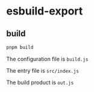# esbuild-export

## build

```js
pnpm build
```
The configuration file is `build.js`

The entry file is `src/index.js`

The build product is `out.js`